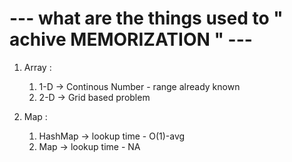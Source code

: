 # --- what are the things used to " achive MEMORIZATION " --- #
1. Array :
    1. 1-D -> Continous Number - range already known
    2. 2-D -> Grid based problem

2. Map :
    1. HashMap -> lookup time - O(1)-avg 
    2. Map -> lookup time - NA